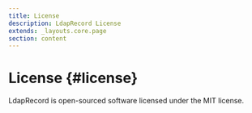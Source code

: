 ```yaml
---
title: License
description: LdapRecord License
extends: _layouts.core.page
section: content
---
```


# License {#license}

LdapRecord is open-sourced software licensed under the MIT license.
